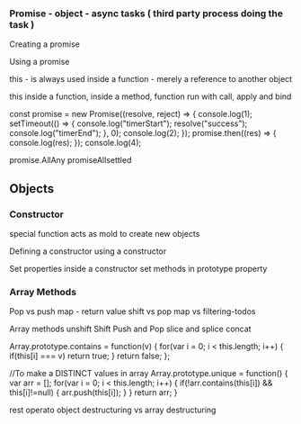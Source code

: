 ### Promise - object - async tasks ( third party process doing the task )

Creating a promise

Using a promise

this - is always  used inside a function - merely a reference to another object

this inside a function, inside a method, function run with call, apply and bind

const promise = new Promise((resolve, reject) => {
  console.log(1);
  setTimeout(() => {
    console.log("timerStart");
    resolve("success");
    console.log("timerEnd");
  }, 0);
  console.log(2);
});
promise.then((res) => {
  console.log(res);
});
console.log(4);

promise.AllAny
promiseAllsettled

## Objects
### Constructor 

 special function acts as mold to create new objects
 
 Defining a constructor 
 using a constructor
 
 
 Set properties inside a constructor
 set methods in prototype property


### Array Methods

Pop vs push
map - return value
shift vs pop
map vs filtering-todos

Array methods
	unshift Shift
	Push and Pop
	slice and splice
	concat


Array.prototype.contains = function(v) {
    for(var i = 0; i < this.length; i++) {
        if(this[i] === v) return true;
    }
    return false;
};

//To make a DISTINCT values in array
Array.prototype.unique = function() {
    var arr = [];
    for(var i = 0; i < this.length; i++) {
        if(!arr.contains(this[i]) && this[i]!=null) {
            arr.push(this[i]);
        }
    }
    return arr; 
} 

rest operato
object destructuring vs array destructuring
